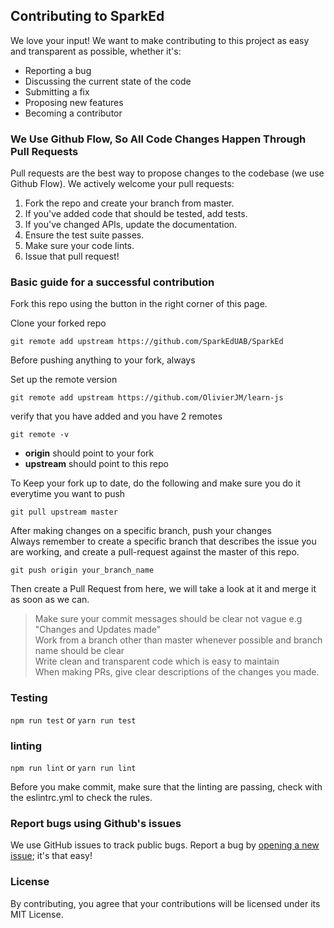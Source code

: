 
## Contributing to SparkEd

We love your input! We want to make contributing to this project as easy and transparent as possible, whether it's:

- Reporting a bug
- Discussing the current state of the code
- Submitting a fix
- Proposing new features
- Becoming a contributor

### We Use Github Flow, So All Code Changes Happen Through Pull Requests

Pull requests are the best way to propose changes to the codebase (we use Github Flow). We actively welcome your pull requests:

1. Fork the repo and create your branch from master.
2. If you've added code that should be tested, add tests.
3. If you've changed APIs, update the documentation.
4. Ensure the test suite passes.
5. Make sure your code lints.
6. Issue that pull request!

### Basic guide for a successful contribution

Fork this repo using the button in the right corner of this page.  

Clone your forked repo

`git remote add upstream https://github.com/SparkEdUAB/SparkEd`

Before pushing anything to your fork, always

Set up the remote version

`git remote add upstream https://github.com/OlivierJM/learn-js` 

verify that you have added and you have 2 remotes

`git remote -v`

- **origin** should point to your fork
- **upstream** should point to this repo

To Keep your fork up to date, do the following and make sure you do it everytime you want to push      

`git pull upstream master` 

After making changes on a specific branch, push your changes  
Always remember to create a specific branch that describes the issue you are working, and create a pull-request against the master of this repo.

`git push origin your_branch_name` 

Then create a Pull Request from here, we will take a look at it and merge it as soon as we can. 

> Make sure your commit messages should be clear not vague e.g "Changes and Updates made"  
> Work from a branch other than master whenever possible and branch name should be clear  
> Write clean and transparent code which is easy to maintain  
> When making PRs, give clear descriptions of the changes you made.

### Testing

`npm run test` or `yarn run test`

### linting

`npm run lint` or `yarn run lint`

Before you make commit, make sure that the linting are passing, check with the eslintrc.yml to check the rules.

### Report bugs using Github's issues

We use GitHub issues to track public bugs. Report a bug by [opening a new issue](https://github.com/SparkEdUAB/SparkEd/issues); it's that easy!  

### License 
By contributing, you agree that your contributions will be licensed under its MIT License.
